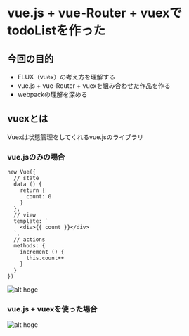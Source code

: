 # vue.js + vue-Router + vuexでtodoListを作った
## 今回の目的
* FLUX（vuex）の考え方を理解する
* vue.js + vue-Router + vuexを組み合わせた作品を作る
* webpackの理解を深める

## vuexとは
Vuexは状態管理をしてくれるvue.jsのライブラリ

### vue.jsのみの場合
```
new Vue({
  // state
  data () {
    return {
      count: 0
    }
  },
  // view
  template: `
    <div>{{ count }}</div>
  `,
  // actions
  methods: {
    increment () {
      this.count++
    }
  }
})
``` 
![alt hoge](https://vuex.vuejs.org/ja/images/flow.png)
### vue.js + vuexを使った場合
![alt hoge](https://vuex.vuejs.org/ja/images/vuex.png)
